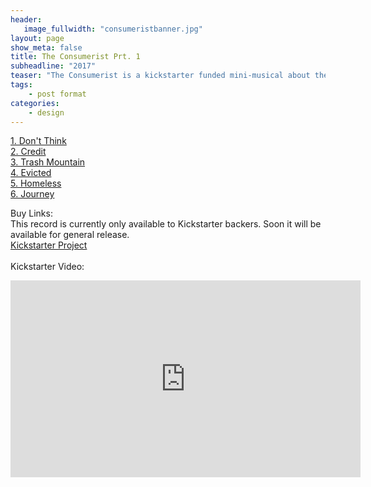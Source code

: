 ```yaml
---
header:
   image_fullwidth: "consumeristbanner.jpg"
layout: page
show_meta: false
title: The Consumerist Prt. 1
subheadline: "2017"
teaser: "The Consumerist is a kickstarter funded mini-musical about the trappings of modern life, and trying to escape them. Soon to be available on all platforms..."
tags:
    - post format
categories:
    - design 
---
```

<!--more-->
 <a href="https://www.kickstarter.com/projects/samharrison/the-consumerist-a-mini-musical-album">1. Don't Think</a><br>
 <a href="https://www.kickstarter.com/projects/samharrison/the-consumerist-a-mini-musical-album">2. Credit</a><br>
 <a href="https://www.kickstarter.com/projects/samharrison/the-consumerist-a-mini-musical-album">3. Trash Mountain</a><br>
 <a href="https://www.kickstarter.com/projects/samharrison/the-consumerist-a-mini-musical-album">4. Evicted</a><br>
 <a href="https://www.kickstarter.com/projects/samharrison/the-consumerist-a-mini-musical-album">5. Homeless</a><br>
  <a href="https://www.kickstarter.com/projects/samharrison/the-consumerist-a-mini-musical-album">6. Journey</a><br>

Buy Links:<br>
This record is currently  only available to Kickstarter backers. Soon it will  be available for general release.<br>
  <a href="https://www.kickstarter.com/projects/samharrison/the-consumerist-a-mini-musical-album">Kickstarter Project</a><br>
<br>
 Kickstarter Video:<br>
  <iframe width="560" height="315" src="https://www.youtube.com/embed/nUOizyHPPg4" frameborder="0" allowfullscreen></iframe>

